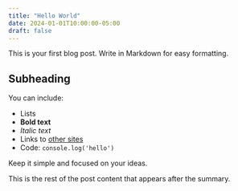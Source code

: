 ```yaml
---
title: "Hello World"
date: 2024-01-01T10:00:00-05:00
draft: false
---
```


This is your first blog post. Write in Markdown for easy formatting.

## Subheading

You can include:

- Lists
- **Bold text**
- *Italic text*
- Links to [other sites](https://example.com)
- Code: `console.log('hello')`

Keep it simple and focused on your ideas.

<!--more-->

This is the rest of the post content that appears after the summary.